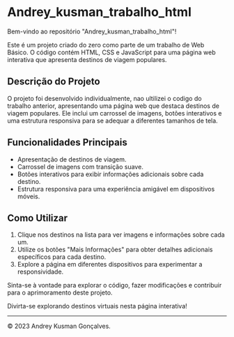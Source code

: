 # Andrey_kusman_trabalho_html

Bem-vindo ao repositório "Andrey_kusman_trabalho_html"!

Este é um projeto criado do zero como parte de um trabalho de Web Básico. O código contém HTML, CSS e JavaScript para uma página web interativa que apresenta destinos de viagem populares.

## Descrição do Projeto
O projeto foi desenvolvido individualmente, nao ultilizei o codigo do trabalho anterior, apresentando uma página web que destaca destinos de viagem populares. Ele inclui um carrossel de imagens, botões interativos e uma estrutura responsiva para se adequar a diferentes tamanhos de tela.

## Funcionalidades Principais
- Apresentação de destinos de viagem.
- Carrossel de imagens com transição suave.
- Botões interativos para exibir informações adicionais sobre cada destino.
- Estrutura responsiva para uma experiência amigável em dispositivos móveis.

## Como Utilizar
1. Clique nos destinos na lista para ver imagens e informações sobre cada um.
2. Utilize os botões "Mais Informações" para obter detalhes adicionais específicos para cada destino.
3. Explore a página em diferentes dispositivos para experimentar a responsividade.

Sinta-se à vontade para explorar o código, fazer modificações e contribuir para o aprimoramento deste projeto.

Divirta-se explorando destinos virtuais nesta página interativa!

---

© 2023 Andrey Kusman Gonçalves.

